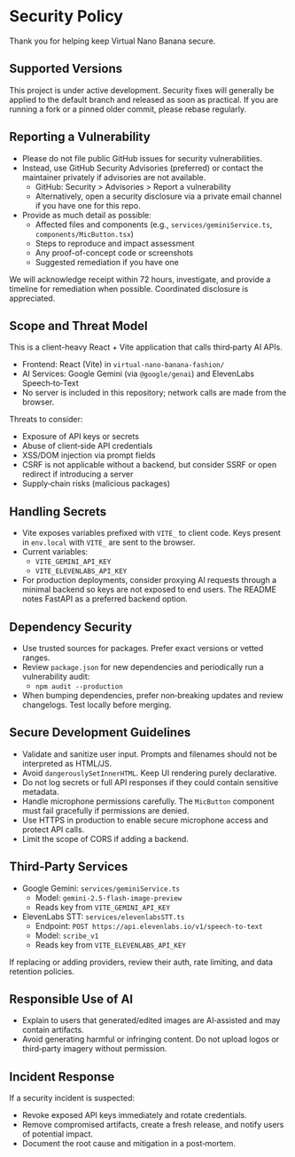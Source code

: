 # Security Policy

Thank you for helping keep Virtual Nano Banana secure.

## Supported Versions

This project is under active development. Security fixes will generally be applied to the default branch and released as soon as practical. If you are running a fork or a pinned older commit, please rebase regularly.

## Reporting a Vulnerability

- Please do not file public GitHub issues for security vulnerabilities.
- Instead, use GitHub Security Advisories (preferred) or contact the maintainer privately if advisories are not available.
  - GitHub: Security > Advisories > Report a vulnerability
  - Alternatively, open a security disclosure via a private email channel if you have one for this repo.
- Provide as much detail as possible:
  - Affected files and components (e.g., `services/geminiService.ts`, `components/MicButton.tsx`)
  - Steps to reproduce and impact assessment
  - Any proof-of-concept code or screenshots
  - Suggested remediation if you have one

We will acknowledge receipt within 72 hours, investigate, and provide a timeline for remediation when possible. Coordinated disclosure is appreciated.

## Scope and Threat Model

This is a client-heavy React + Vite application that calls third‑party AI APIs.

- Frontend: React (Vite) in `virtual-nano-banana-fashion/`
- AI Services: Google Gemini (via `@google/genai`) and ElevenLabs Speech‑to‑Text
- No server is included in this repository; network calls are made from the browser.

Threats to consider:
- Exposure of API keys or secrets
- Abuse of client‑side API credentials
- XSS/DOM injection via prompt fields
- CSRF is not applicable without a backend, but consider SSRF or open redirect if introducing a server
- Supply‑chain risks (malicious packages)

## Handling Secrets

- Vite exposes variables prefixed with `VITE_` to client code. Keys present in `env.local` with `VITE_` are sent to the browser.
- Current variables:
  - `VITE_GEMINI_API_KEY`
  - `VITE_ELEVENLABS_API_KEY`
- For production deployments, consider proxying AI requests through a minimal backend so keys are not exposed to end users. The README notes FastAPI as a preferred backend option.

## Dependency Security

- Use trusted sources for packages. Prefer exact versions or vetted ranges.
- Review `package.json` for new dependencies and periodically run a vulnerability audit:
  - `npm audit --production`
- When bumping dependencies, prefer non‑breaking updates and review changelogs. Test locally before merging.

## Secure Development Guidelines

- Validate and sanitize user input. Prompts and filenames should not be interpreted as HTML/JS.
- Avoid `dangerouslySetInnerHTML`. Keep UI rendering purely declarative.
- Do not log secrets or full API responses if they could contain sensitive metadata.
- Handle microphone permissions carefully. The `MicButton` component must fail gracefully if permissions are denied.
- Use HTTPS in production to enable secure microphone access and protect API calls.
- Limit the scope of CORS if adding a backend.

## Third‑Party Services

- Google Gemini: `services/geminiService.ts`
  - Model: `gemini-2.5-flash-image-preview`
  - Reads key from `VITE_GEMINI_API_KEY`
- ElevenLabs STT: `services/elevenlabsSTT.ts`
  - Endpoint: `POST https://api.elevenlabs.io/v1/speech-to-text`
  - Model: `scribe_v1`
  - Reads key from `VITE_ELEVENLABS_API_KEY`

If replacing or adding providers, review their auth, rate limiting, and data retention policies.

## Responsible Use of AI

- Explain to users that generated/edited images are AI‑assisted and may contain artifacts.
- Avoid generating harmful or infringing content. Do not upload logos or third‑party imagery without permission.

## Incident Response

If a security incident is suspected:
- Revoke exposed API keys immediately and rotate credentials.
- Remove compromised artifacts, create a fresh release, and notify users of potential impact.
- Document the root cause and mitigation in a post‑mortem.
